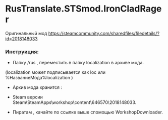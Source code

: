 # RusTranslate.STSmod.IronCladRager

Оригинальный мод https://steamcommunity.com/sharedfiles/filedetails/?id=2018148033

### Инструкция:

- Папку /rus , переместить в папку localization в архиве мода.

(localization может подписывается как loc или %НазваниеМода%localization )

- Архив мода xранится :

- Steam версии Steam\SteamApps\workshop\content\646570\2018148033.

- Пиратам , качайте по ссылке выше спомощью WorkshopDownloader.

